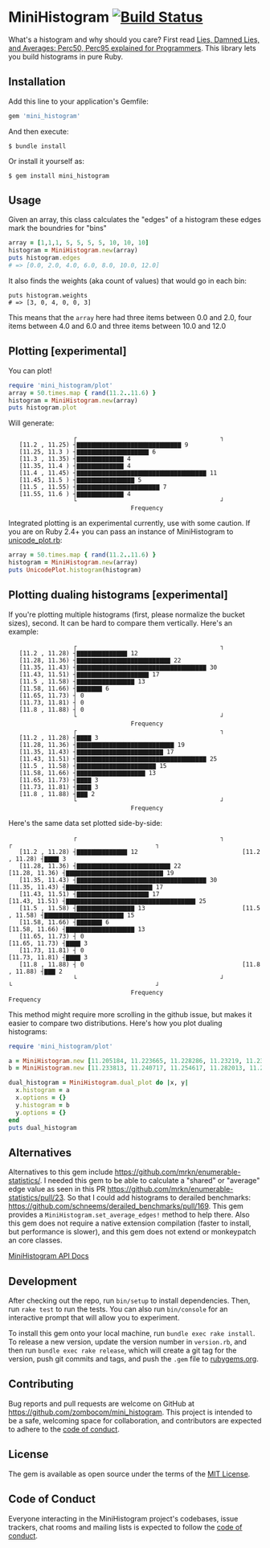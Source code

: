# MiniHistogram [![Build Status](https://travis-ci.org/zombocom/mini_histogram.svg?branch=master)](https://travis-ci.org/zombocom/mini_histogram)

What's a histogram and why should you care? First read [Lies, Damned Lies, and Averages: Perc50, Perc95 explained for Programmers](https://schneems.com/2020/03/17/lies-damned-lies-and-averages-perc50-perc95-explained-for-programmers/). This library lets you build histograms in pure Ruby.

## Installation

Add this line to your application's Gemfile:

```ruby
gem 'mini_histogram'
```

And then execute:

    $ bundle install

Or install it yourself as:

    $ gem install mini_histogram

## Usage

Given an array, this class calculates the "edges" of a histogram these edges mark the boundries for "bins"

```ruby
array = [1,1,1, 5, 5, 5, 5, 10, 10, 10]
histogram = MiniHistogram.new(array)
puts histogram.edges
# => [0.0, 2.0, 4.0, 6.0, 8.0, 10.0, 12.0]
```

It also finds the weights (aka count of values) that would go in each bin:

```
puts histogram.weights
# => [3, 0, 4, 0, 0, 3]
```

This means that the `array` here had three items between 0.0 and 2.0, four items between 4.0 and 6.0 and three items between 10.0 and 12.0

## Plotting [experimental]

You can plot!

```ruby
require 'mini_histogram/plot'
array = 50.times.map { rand(11.2..11.6) }
histogram = MiniHistogram.new(array)
puts histogram.plot
```

Will generate:

```
                  ┌                                        ┐
   [11.2 , 11.25) ┤▇▇▇▇▇▇▇▇▇▇▇▇▇▇▇▇▇▇▇▇▇▇▇▇▇▇▇▇▇ 9
   [11.25, 11.3 ) ┤▇▇▇▇▇▇▇▇▇▇▇▇▇▇▇▇▇▇▇▇ 6
   [11.3 , 11.35) ┤▇▇▇▇▇▇▇▇▇▇▇▇▇ 4
   [11.35, 11.4 ) ┤▇▇▇▇▇▇▇▇▇▇▇▇▇ 4
   [11.4 , 11.45) ┤▇▇▇▇▇▇▇▇▇▇▇▇▇▇▇▇▇▇▇▇▇▇▇▇▇▇▇▇▇▇▇▇▇▇▇▇ 11
   [11.45, 11.5 ) ┤▇▇▇▇▇▇▇▇▇▇▇▇▇▇▇▇ 5
   [11.5 , 11.55) ┤▇▇▇▇▇▇▇▇▇▇▇▇▇▇▇▇▇▇▇▇▇▇▇ 7
   [11.55, 11.6 ) ┤▇▇▇▇▇▇▇▇▇▇▇▇▇ 4
                  └                                        ┘
                                  Frequency
```

Integrated plotting is an experimental currently, use with some caution. If you are on Ruby 2.4+ you can pass an instance of MiniHistogram to [unicode_plot.rb](https://github.com/red-data-tools/unicode_plot.rb):

```ruby
array = 50.times.map { rand(11.2..11.6) }
histogram = MiniHistogram.new(array)
puts UnicodePlot.histogram(histogram)
```

## Plotting dualing histograms [experimental]

If you're plotting multiple histograms (first, please normalize the bucket sizes), second. It can be hard to compare them vertically. Here's an example:

```
                  ┌                                        ┐
   [11.2 , 11.28) ┤▇▇▇▇▇▇▇▇▇▇▇▇▇▇ 12
   [11.28, 11.36) ┤▇▇▇▇▇▇▇▇▇▇▇▇▇▇▇▇▇▇▇▇▇▇▇▇▇▇ 22
   [11.35, 11.43) ┤▇▇▇▇▇▇▇▇▇▇▇▇▇▇▇▇▇▇▇▇▇▇▇▇▇▇▇▇▇▇▇▇▇▇▇▇ 30
   [11.43, 11.51) ┤▇▇▇▇▇▇▇▇▇▇▇▇▇▇▇▇▇▇▇▇ 17
   [11.5 , 11.58) ┤▇▇▇▇▇▇▇▇▇▇▇▇▇▇▇▇ 13
   [11.58, 11.66) ┤▇▇▇▇▇▇▇ 6
   [11.65, 11.73) ┤ 0
   [11.73, 11.81) ┤ 0
   [11.8 , 11.88) ┤ 0
                  └                                        ┘
                                  Frequency
                  ┌                                        ┐
   [11.2 , 11.28) ┤▇▇▇▇ 3
   [11.28, 11.36) ┤▇▇▇▇▇▇▇▇▇▇▇▇▇▇▇▇▇▇▇▇▇▇▇▇▇▇▇ 19
   [11.35, 11.43) ┤▇▇▇▇▇▇▇▇▇▇▇▇▇▇▇▇▇▇▇▇▇▇▇▇ 17
   [11.43, 11.51) ┤▇▇▇▇▇▇▇▇▇▇▇▇▇▇▇▇▇▇▇▇▇▇▇▇▇▇▇▇▇▇▇▇▇▇▇▇ 25
   [11.5 , 11.58) ┤▇▇▇▇▇▇▇▇▇▇▇▇▇▇▇▇▇▇▇▇▇▇ 15
   [11.58, 11.66) ┤▇▇▇▇▇▇▇▇▇▇▇▇▇▇▇▇▇▇▇ 13
   [11.65, 11.73) ┤▇▇▇▇ 3
   [11.73, 11.81) ┤▇▇▇▇ 3
   [11.8 , 11.88) ┤▇▇▇ 2
                  └                                        ┘
                                  Frequency
```

Here's the same data set plotted side-by-side:

```
                  ┌                                        ┐                    ┌                                        ┐
   [11.2 , 11.28) ┤▇▇▇▇▇▇▇▇▇▇▇▇▇▇ 12                             [11.2 , 11.28) ┤▇▇▇▇ 3
   [11.28, 11.36) ┤▇▇▇▇▇▇▇▇▇▇▇▇▇▇▇▇▇▇▇▇▇▇▇▇▇▇ 22                 [11.28, 11.36) ┤▇▇▇▇▇▇▇▇▇▇▇▇▇▇▇▇▇▇▇▇▇▇▇▇▇▇▇ 19
   [11.35, 11.43) ┤▇▇▇▇▇▇▇▇▇▇▇▇▇▇▇▇▇▇▇▇▇▇▇▇▇▇▇▇▇▇▇▇▇▇▇▇ 30       [11.35, 11.43) ┤▇▇▇▇▇▇▇▇▇▇▇▇▇▇▇▇▇▇▇▇▇▇▇▇ 17
   [11.43, 11.51) ┤▇▇▇▇▇▇▇▇▇▇▇▇▇▇▇▇▇▇▇▇ 17                       [11.43, 11.51) ┤▇▇▇▇▇▇▇▇▇▇▇▇▇▇▇▇▇▇▇▇▇▇▇▇▇▇▇▇▇▇▇▇▇▇▇▇ 25
   [11.5 , 11.58) ┤▇▇▇▇▇▇▇▇▇▇▇▇▇▇▇▇ 13                           [11.5 , 11.58) ┤▇▇▇▇▇▇▇▇▇▇▇▇▇▇▇▇▇▇▇▇▇▇ 15
   [11.58, 11.66) ┤▇▇▇▇▇▇▇ 6                                     [11.58, 11.66) ┤▇▇▇▇▇▇▇▇▇▇▇▇▇▇▇▇▇▇▇ 13
   [11.65, 11.73) ┤ 0                                            [11.65, 11.73) ┤▇▇▇▇ 3
   [11.73, 11.81) ┤ 0                                            [11.73, 11.81) ┤▇▇▇▇ 3
   [11.8 , 11.88) ┤ 0                                            [11.8 , 11.88) ┤▇▇▇ 2
                  └                                        ┘                    └                                        ┘
                                  Frequency                                                     Frequency
```

This method might require more scrolling in the github issue, but makes it easier to compare two distributions. Here's how you plot dualing histograms:

```ruby
require 'mini_histogram/plot'

a = MiniHistogram.new [11.205184, 11.223665, 11.228286, 11.23219, 11.233325, 11.234516, 11.245781, 11.248441, 11.250758, 11.255686, 11.265876, 11.26641, 11.279456, 11.281067, 11.284281, 11.287656, 11.289316, 11.289682, 11.292289, 11.294518, 11.296454, 11.299277, 11.305801, 11.306602, 11.309311, 11.318465, 11.318477, 11.322258, 11.328267, 11.334188, 11.339722, 11.340585, 11.346084, 11.346197, 11.351863, 11.35982, 11.362358, 11.364476, 11.365743, 11.368492, 11.368566, 11.36869, 11.37268, 11.374204, 11.374217, 11.374955, 11.376422, 11.377989, 11.383357, 11.383593, 11.385184, 11.394766, 11.395829, 11.398455, 11.399739, 11.401304, 11.411387, 11.411978, 11.413585, 11.413659, 11.418504, 11.419194, 11.419415, 11.421374, 11.4261, 11.427901, 11.429651, 11.434272, 11.435012, 11.440848, 11.447495, 11.456107, 11.457434, 11.467112, 11.471005, 11.473235, 11.485025, 11.485852, 11.488256, 11.488275, 11.499545, 11.509588, 11.51378, 11.51544, 11.520783, 11.52246, 11.522855, 11.5322, 11.533764, 11.544047, 11.552597, 11.558062, 11.567239, 11.569749, 11.575796, 11.588014, 11.614032, 11.615062, 11.618194, 11.635267]
b = MiniHistogram.new [11.233813, 11.240717, 11.254617, 11.282013, 11.290658, 11.303213, 11.305237, 11.305299, 11.306397, 11.313867, 11.31397, 11.314444, 11.318032, 11.328111, 11.330127, 11.333235, 11.33678, 11.337799, 11.343758, 11.347798, 11.347915, 11.349594, 11.358198, 11.358507, 11.3628, 11.366111, 11.374993, 11.378195, 11.38166, 11.384867, 11.385235, 11.395825, 11.404434, 11.406065, 11.406677, 11.410244, 11.414527, 11.421267, 11.424535, 11.427231, 11.427869, 11.428548, 11.432594, 11.433524, 11.434903, 11.437769, 11.439761, 11.443437, 11.443846, 11.451106, 11.458503, 11.462256, 11.462324, 11.464342, 11.464716, 11.46477, 11.465271, 11.466843, 11.468789, 11.475492, 11.488113, 11.489616, 11.493736, 11.496842, 11.502074, 11.511367, 11.512634, 11.515562, 11.525771, 11.531415, 11.535379, 11.53966, 11.540969, 11.541265, 11.541978, 11.545301, 11.545533, 11.545701, 11.572584, 11.578881, 11.580701, 11.580922, 11.588731, 11.594082, 11.595915, 11.613622, 11.619884, 11.632889, 11.64377, 11.645225, 11.647167, 11.648257, 11.667158, 11.670378, 11.681261, 11.734586, 11.747066, 11.792425, 11.808377, 11.812346]

dual_histogram = MiniHistogram.dual_plot do |x, y|
  x.histogram = a
  x.options = {}
  y.histogram = b
  y.options = {}
end
puts dual_histogram
```


## Alternatives

Alternatives to this gem include https://github.com/mrkn/enumerable-statistics/. I needed this gem to be able to calculate a "shared" or "average" edge value as seen in this PR https://github.com/mrkn/enumerable-statistics/pull/23. So that I could add histograms to derailed benchmarks: https://github.com/schneems/derailed_benchmarks/pull/169. This gem provides a `MiniHistogram.set_average_edges!` method to help there. Also this gem does not require a native extension compilation (faster to install, but performance is slower), and this gem does not extend or monkeypatch an core classes.

[MiniHistogram API Docs](https://rubydoc.info/github/zombocom/mini_histogram/master/MiniHistogram)

## Development

After checking out the repo, run `bin/setup` to install dependencies. Then, run `rake test` to run the tests. You can also run `bin/console` for an interactive prompt that will allow you to experiment.

To install this gem onto your local machine, run `bundle exec rake install`. To release a new version, update the version number in `version.rb`, and then run `bundle exec rake release`, which will create a git tag for the version, push git commits and tags, and push the `.gem` file to [rubygems.org](https://rubygems.org).

## Contributing

Bug reports and pull requests are welcome on GitHub at https://github.com/zombocom/mini_histogram. This project is intended to be a safe, welcoming space for collaboration, and contributors are expected to adhere to the [code of conduct](https://github.com/zombocom/mini_histogram/blob/master/CODE_OF_CONDUCT.md).

## License

The gem is available as open source under the terms of the [MIT License](https://opensource.org/licenses/MIT).

## Code of Conduct

Everyone interacting in the MiniHistogram project's codebases, issue trackers, chat rooms and mailing lists is expected to follow the [code of conduct](https://github.com/zombocom/mini_histogram/blob/master/CODE_OF_CONDUCT.md).
